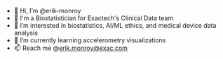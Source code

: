 - 👋 Hi, I’m @erik-monroy
- 🥼 I'm a Biostatistician for Exactech's Clinical Data team
- 👀 I’m interested in biostatistics, AI/ML ethics, and medical device data analysis
- 🌱 I’m currently learning accelerometry visualizations
- 📫 Reach me @erik.monroy@exac.com

<!---
erik-monroy/erik-monroy is a ✨ special ✨ repository because its `README.md` (this file) appears on your GitHub profile.
You can click the Preview link to take a look at your changes.
--->
